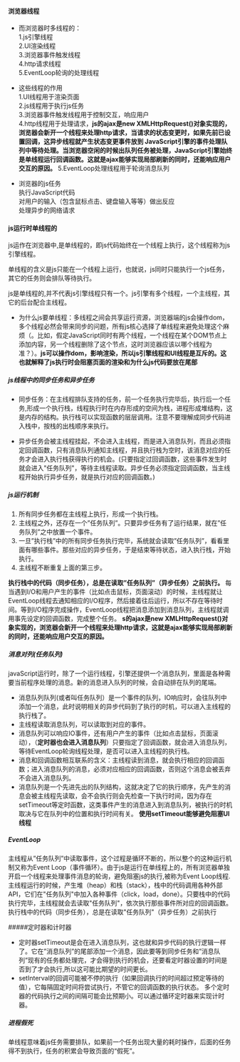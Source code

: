 #### 浏览器线程
* 而浏览器时多线程的：  
1.js引擎线程   
2.UI渲染线程  
3.浏览器事件触发线程  
4.http请求线程  
5.EventLoop轮询的处理线程  

* 这些线程的作用  
1.UI线程用于渲染页面  
2.js线程用于执行js任务   
3.浏览器事件触发线程用于控制交互，响应用户  
4.http线程用于处理请求，**js的ajax是new XMLHttpRequest()对象实现的，浏览器会新开一个线程来处理http请求，当请求的状态变更时，如果先前已设置回调，这异步线程就产生状态变更事件放到 JavaScript引擎的事件处理队列中等待处理。当浏览器空闲的时候出队列任务被处理，JavaScript引擎始终是单线程运行回调函数。这就是ajax能够实现局部刷新的同时，还能响应用户交互的原因。** 
5.EventLoop处理线程用于轮询消息队列  

* 浏览器的js任务  
执行JavaScript代码  
对用户的输入（包含鼠标点击、键盘输入等等）做出反应  
处理异步的网络请求  

#### js运行时单线程的
js运作在浏览器中,是单线程的，即js代码始终在一个线程上执行，这个线程称为js引擎线程。

单线程的含义是js只能在一个线程上运行，也就说，js同时只能执行一个js任务，其它的任务则会排队等待执行。

js是单线程的,并不代表js引擎线程只有一个。js引擎有多个线程，一个主线程，其它的后台配合主线程。


* 为什么js要单线程：多线程之间会共享运行资源，浏览器端的js会操作dom，多个线程必然会带来同步的问题，所有js核心选择了单线程来避免处理这个麻烦（。比如，假定JavaScript同时有两个线程，一个线程在某个DOM节点上添加内容，另一个线程删除了这个节点，这时浏览器应该以哪个线程为准？）。**js可以操作dom，影响渲染，所以js引擎线程和UI线程是互斥的。这也就解释了js执行时会阻塞页面的渲染和为什么js代码要放在尾部**

##### js线程中的同步任务和异步任务
* 同步任务：在主线程排队支持的任务，前一个任务执行完毕后，执行后一个任务,形成一个执行栈，线程执行时在内存形成的空间为栈，进程形成堆结构，这是内存的结构。执行栈可以实现函数的层层调用。注意不要理解成同步代码进入栈中，按栈的出栈顺序来执行。

* 异步任务会被主线程挂起，不会进入主线程，而是进入消息队列，而且必须指定回调函数，只有消息队列通知主线程，并且执行栈为空时，该消息对应的任务才会进入执行栈获得执行的机会。(只要指定过回调函数，这些事件发生时就会进入"任务队列"，等待主线程读取。异步任务必须指定回调函数，当主线程开始执行异步任务，就是执行对应的回调函数。)


##### js运行机制
1. 所有同步任务都在主线程上执行，形成一个执行栈。 
2. 主线程之外，还存在一个”任务队列”。只要异步任务有了运行结果，就在”任务队列”之中放置一个事件。 
3. 一旦”执行栈”中的所有同步任务执行完毕，系统就会读取”任务队列”，看看里面有哪些事件。那些对应的异步任务，于是结束等待状态，进入执行栈，开始执行。 
4. 主线程不断重复上面的第三步。

**执行栈中的代码（同步任务），总是在读取”任务队列”（异步任务）之前执行。**
每当遇到I/O和用户产生的事件（比如点击鼠标，页面滚动）的时候，主线程就让EventLoop线程去通知相应的I/O程序，然后接着往后运行，所以不存在等待时间。等到I/O程序完成操作，EventLoop线程把消息添加到消息队列，主线程就调用事先设定的回调函数，完成整个任务。
**s的ajax是new XMLHttpRequest()对象实现的，浏览器会新开一个线程来处理http请求，这就是ajax能够实现局部刷新的同时，还能响应用户交互的原因。**

##### 消息对列(任务队列)
javaScript运行时，除了一个运行线程，引擎还提供一个消息队列，里面是各种需要当前程序处理的消息。新的消息进入队列的时候，会自动排在队列的尾端。
* 消息队列队列(或者叫任务队列）是一个事件的队列，IO响应时，会往队列中添加一个消息，此时说明相关的异步代码到了执行的时机，可以进入主线程的执行栈了。
* 主线程读取消息队列，可以读取到对应的事件。
* 消息队列可以响应IO事件，还有用户产生的事件（比如点击鼠标，页面滚动），（**定时器也会进入消息队列**）只要指定了回调函数，就会进入消息队列，等待EventLoop轮询线程处理，是否可以进入主线程的执行栈。
* 消息和回调函数相互联系的含义：主线程读到消息，就会执行相应的回调函数；进入消息队列的消息，必须对应相应的回调函数，否则这个消息会被丢弃不会进入消息队列。
* 消息队列是一个先进先出的队列结构，这就决定了它的执行顺序，先产生的消息会被主线程先读取，会不会执行则会先检查一下执行时间，因为存在setTimeout等定时函数，这类事件产生的消息进入到消息队列，被执行的时机取决与它在队列中的位置和执行时间有关。
**使用setTimeout能够避免阻塞UI线程**

##### EventLoop
主线程从”任务队列”中读取事件，这个过程是循环不断的，所以整个的这种运行机制又称为Event Loop（事件循环）。由于js是运行在单线程上的，所有浏览器单独开启一个线程来处理事件消息的轮询，避免阻塞js的执行,被称为Event Loop线程.
主线程运行的时候，产生堆（heap）和栈（stack），栈中的代码调用各种外部API，它们在"任务队列"中加入各种事件（click，load，done）。只要栈中的代码执行完毕，主线程就会去读取"任务队列"，依次执行那些事件所对应的回调函数。执行栈中的代码（同步任务），总是在读取"任务队列"（异步任务）之前执行

#####定时器和计时器
* 定时器setTimeout是会在进入消息队列，这也就和异步代码的执行逻辑一样了。它在”消息队列”的尾部添加一个消息，因此要等到同步任务和”消息队列”现有的任务都处理完，才会得到执行的机会，还要看定时器设置的时间是否到了才会执行,所以这可能比期望的时间更长。
* setInterval的回调可能被不停的执行（如果回调执行的时间超过预定等待的值），它每隔固定时间将尝试执行，不管它的回调函数的执行状态。
多个定时器的代码执行之间的间隔可能会比预期小。可以通过循环定时器来实现计时器。

##### 进程假死
单线程意味着js任务需要排队，如果前一个任务出现大量的耗时操作，后面的任务得不到执行，任务的积累会导致页面的“假死”。
